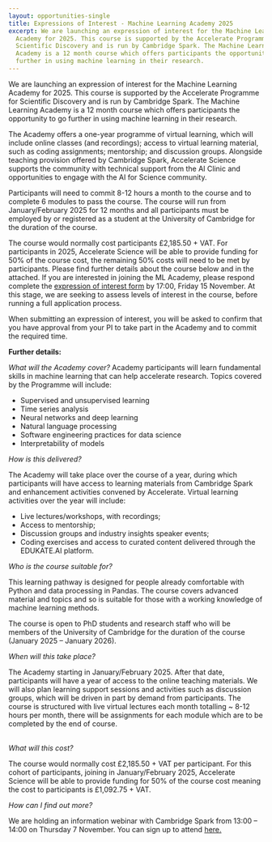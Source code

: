 ```yaml
---
layout: opportunities-single
title: Expressions of Interest - Machine Learning Academy 2025
excerpt: We are launching an expression of interest for the Machine Learning
  Academy for 2025. This course is supported by the Accelerate Programme for
  Scientific Discovery and is run by Cambridge Spark. The Machine Learning
  Academy is a 12 month course which offers participants the opportunity to go
  further in using machine learning in their research.
---
```

We are launching an expression of interest for the Machine Learning Academy for 2025. This course is supported by the Accelerate Programme for Scientific Discovery and is run by Cambridge Spark. The Machine Learning Academy is a 12 month course which offers participants the opportunity to go further in using machine learning in their research.

The Academy offers a one-year programme of virtual learning, which will include online classes (and recordings); access to virtual learning material, such as coding assignments; mentorship; and discussion groups. Alongside teaching provision offered by Cambridge Spark, Accelerate Science supports the community with technical support from the AI Clinic and opportunities to engage with the AI for Science community. 

Participants will need to commit 8-12 hours a month to the course and to complete 6 modules to pass the course. The course will run from January/February 2025 for 12 months and all participants must be employed by or registered as a student at the University of Cambridge for the duration of the course. 

The course would normally cost participants £2,185.50 + VAT. For participants in 2025, Accelerate Science will be able to provide funding for 50% of the course cost, the remaining 50% costs will need to be met by participants. 
Please find further details about the course below and in the attached.  If you are interested in joining the ML Academy, please respond complete the [expression of interest form](https://forms.office.com/Pages/ResponsePage.aspx?id=RQSlSfq9eUut41R7TzmG6SaVOxbmBOdAg9GzbnrB5IRUNjBZSVVNT0lSME9STkFYWVYyV0E2VEpGMC4u) by 17:00, Friday 15 November. At this stage, we are seeking to assess levels of interest in the course, before running a full application process. 

When submitting an expression of interest, you will be asked to confirm that you have approval from your PI to take part in the Academy and to commit the required time. 

**Further details:**

*What will the Academy cover?*
Academy participants will learn fundamental skills in machine learning that can help accelerate research. Topics covered by the Programme will include:

* Supervised and unsupervised learning
* Time series analysis
* Neural networks and deep learning
* Natural language processing
* Software engineering practices for data science
* Interpretability of models

*How is this delivered?*


The Academy will take place over the course of a year, during which participants will have access to learning materials from Cambridge Spark and enhancement activities convened by Accelerate. Virtual learning activities over the year will include:

* Live lectures/workshops, with recordings;
* Access to mentorship;
* Discussion groups and industry insights speaker events;
* Coding exercises and access to curated content delivered through the EDUKATE.AI platform.

*Who is the course suitable for?*


This learning pathway is designed for people already comfortable with Python and data processing in Pandas. The course covers advanced material and topics and so is suitable for those with a working knowledge of machine learning methods. 

The course is open to PhD students and research staff who will be members of the University of Cambridge for the duration of the course (January 2025 – January 2026).

*When will this take place?*


The Academy starting in January/February 2025. After that date, participants will have a year of access to the online teaching materials. We will also plan learning support sessions and activities such as discussion groups, which will be driven in part by demand from participants. The course is structured with live virtual lectures each month totalling ~ 8-12 hours per month, there will be assignments for each module which are to be completed by the end of course.

\
*What will this cost?*


The course would normally cost £2,185.50 + VAT per participant. For this cohort of participants, joining in January/February 2025, Accelerate Science will be able to provide funding for 50% of the course cost meaning the cost to participants is £1,092.75 + VAT. 

*How can I find out more?*


We are holding an information webinar with Cambridge Spark from 13:00 – 14:00 on Thursday 7 November. You can sign up to attend [here. ](https://cam-ac-uk.zoom.us/meeting/register/tZwrd-CgrTwoGdw-iwIHZiHIpQ9QtTgCNNfS)